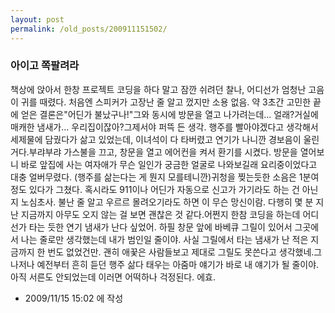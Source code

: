 ```yaml
---
layout: post
permalink: /old_posts/200911151502/
---
```


### 아이고 쪽팔려라


책상에 앉아서 한창 프로젝트 코딩을 하다 말고 잠깐 쉬려던 찰나, 어디선가 엄청난 고음이 귀를 때렸다. 처음엔 스피커가 고장난 줄 알고 껐지만 소용 없음. 약 3초간 고민한 끝에 얻은 결론은"어딘가 불났구나!"그와 동시에 방문을 열고 나가려는데... 얼래?거실에 매캐한 냄새가... 우리집이잖아?그제서야 퍼뜩 든 생각. 행주를 빨아야겠다고 생각해서 세제물에 담궜다가 삶고 있었는데, 이녀석이 다 타버렸고 연기가 나니깐 경보음이 울린거다.부랴부랴 가스불을 끄고, 창문을 열고 에어컨을 켜서 환기를 시켰다. 방문을 열어보니 바로 앞집에 사는 여자애가 무슨 일인가 궁금한 얼굴로 나와보길래 요리중이었다고 대충 얼버무렸다. (행주를 삶는다는 게 뭔지 모를테니깐)귀청을 찢는듯한 소음은 1분여 정도 있다가 그쳤다. 혹시라도 911이나 어딘가 자동으로 신고가 가기라도 하는 건 아닌지 노심초사. 불난 줄 알고 우르르 몰려오기라도 하면 이 무슨 망신이람. 다행히 몇 분 지난 지금까지 아무도 오지 않는 걸 보면 괜찮은 것 같다.어쩐지 한참 코딩을 하는데 어디선가 타는 듯한 연기 냄새가 난다 싶었어. 하필 창문 앞에 바베큐 그릴이 있어서 그곳에서 나는 줄로만 생각했는데 내가 범인일 줄이야. 사실 그릴에서 타는 냄새가 난 적은 지금까지 한 번도 없었건만. 괜히 애꿎은 사람들보고 제대로 그릴도 못쓴다고 생각했네.그나저나 예전부터 흔히 듣던 행주 삶다 태우는 아줌마 얘기가 바로 내 얘기가 될 줄이야. 아직 서른도 안되었는데 이러면 어떡하나 걱정된다. 에효.




- 2009/11/15 15:02 에 작성